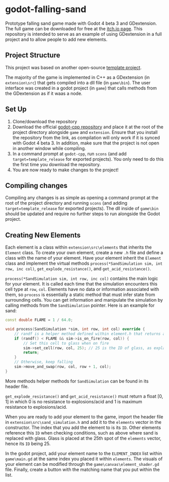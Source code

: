 # godot-falling-sand
Prototype falling sand game made with Godot 4 beta 3 and GDextension. The full game can be downloaded for free at the [itch.io page](https://kiwijuice56.itch.io/sand-slide).
This repository is intended to serve as an example of using GDextension in a full project and to allow people to add new elements.

## Project Structure
This project was based on another open-source [template project](https://github.com/paddy-exe/GDExtensionSummator).

The majority of the game is implemented in C++ as a GDextension (in `extension\src`) that gets compiled into a dll file (in `game\bin`). 
The user interface was created in a godot project (in `game`) that calls methods from the GDextension as if it waas a node.

## Set Up
1. Clone/download the repository
2. Download the official [godot-cpp repository](https://github.com/godotengine/godot-cpp/tree/1044251a9e85e4c5cb484466c50f6cc309a1bfbe) and place it at the root of the project directory alongside `game` and `extension`. 
Ensure that you install the repository from the link, as compilation will only work if it is synced with Godot 4 beta 3. In addition, make sure that the project
is not open in another window while compiling.
3. In a command prompt at `godot-cpp`, run `scons` (and add `target=template_release` for exported projects). You only need to do this the first time you download the repository.
4. You are now ready to make changes to the project!

## Compiling changes
Compiling any changes is as simple as opening a command prompt at the root of the project directory and running `scons` (and adding `target=template_release` for exported projects). 
The dll inside of `game\bin` should be updated and require no further steps to run alongside the Godot project. 

## Creating New Elements
Each element is a class within `extension\src\elements` that inherits the `Element` class. 
To create your own element, create a new `.h` file and define a class with the name of your element.
Have your element inherit the `Element` class and implement the virtual methods `process(*SandSimulation sim, int row, inc col)`, `get_explode_resistance()`, and `get_acid_resistance()`. 

`process(*SandSimulation sim, int row, inc col)` contains the main logic for your element. 
It is called each time that the simulation encounters this cell type at `row`, `col`.
Elements have no data or information associated with them, so `process` is essentially a static method that must infer
state from surrounding cells. You can get information and manipulate the simulation by calling methods from the `SandSimulation` pointer. Here is an example for sand:

```cpp
const double FLAME = 1 / 64.0;

void process(SandSimulation *sim, int row, int col) override {
	// randf is a helper method defined within element.h that returns a random number [0, 1)
	if (randf() < FLAME && sim->is_on_fire(row, col)) {
		// Set this cell to glass when on fire
		sim->set_cell(row, col, 25); // 25 is the ID of glass, as explained further below
		return;
	}
	// Otherwise, keep falling
	sim->move_and_swap(row, col, row + 1, col);
}
```

More methods helper methods for `SandSimulation` can be found in its header file.

`get_explode_resistance()` and `get_acid_resistance()` must return a float [0, 1] in which 0 is no resistance to explosions/acid and 1 is maximum resistance to explosions/acid.

When you are ready to add your element to the game, import the header file in `extension\src\sand_simulation.h` and add it to the `elements` vector in the constructor. 
The index that you add the element to is its `ID`. Other elements reference this `ID` when checking conditions, such as above where sand
is replaced with glass. Glass is placed at the 25th spot of the `elements` vector, hence its `ID` being 25.

In the godot project, add your element name to the `ELEMENT_INDEX` list within `game\main.gd` at the same index you placed it within `elements`. 
The visuals of your element can be modified through the `game\canvas\element_shader.gd` file.
Finally, create a button with the matching name that you put within the list.
